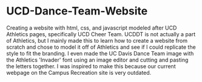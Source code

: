 # UCD-Dance-Team-Website
Creating a website with html, css, and javascript modeled after UCD Athletics pages, specifically UCD Cheer Team. 
UCDDT is not actually a part of Athletics, but I mainly made this to learn how to create a website from scratch and chose to model it off of Athletics and see if I could replicate the style to fit the branding. I even made the UC Davis Dance Team image with the Athletics 'Invader' font using an image editor and cutting and pasting the letters together. I was inspired to make this because our current webpage on the Campus Recreation site is very outdated. 
